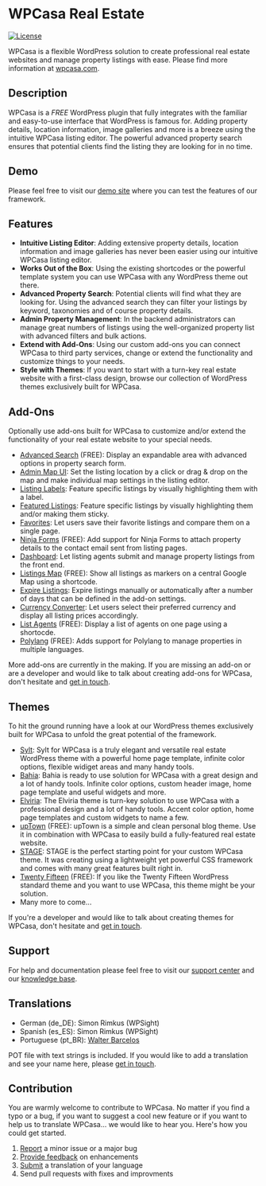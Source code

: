 # WPCasa Real Estate #
[![License](https://img.shields.io/badge/license-GPL%202.0%2B-lightgrey.svg?style=flat-square)](https://github.com/wpsight/wpcasa/blob/master/wpcasa/LICENSE)

WPCasa is a flexible WordPress solution to create professional real estate websites and manage property listings with ease. Please find more information at [wpcasa.com](https://wpcasa.com).

## Description
WPCasa is a *FREE* WordPress plugin that fully integrates with the familiar and easy-to-use interface that WordPress is famous for. Adding property details, location information, image galleries and more is a breeze using the intuitive WPCasa listing editor. The powerful advanced property search ensures that potential clients find the listing they are looking for in no time.

## Demo
Please feel free to visit our [demo site](http://demo.wpcasa.com/) where you can test the features of our framework.

## Features
* **Intuitive Listing Editor**: Adding extensive property details, location information and image galleries has never been easier using our intuitive WPCasa listing editor.
* **Works Out of the Box**: Using the existing shortcodes or the powerful template system you can use WPCasa with any WordPress theme out there.
* **Advanced Property Search**: Potential clients will find what they are looking for. Using the advanced search they can filter your listings by keyword, taxonomies and of course property details.
* **Admin Property Management**: In the backend administrators can manage great numbers of listings using the well-organized property list with advanced filters and bulk actions.
* **Extend with Add-Ons**: Using our custom add-ons you can connect WPCasa to third party services, change or extend the functionality and customize things to your needs.
* **Style with Themes**: If you want to start with a turn-key real estate website with a first-class design, browse our collection of WordPress themes exclusively built for WPCasa.

## Add-Ons
Optionally use add-ons built for WPCasa to customize and/or extend the functionality of your real estate website to your special needs.

* [Advanced Search](https://wpcasa.com/downloads/wpcasa-advanced-search/) (FREE): Display an expandable area with advanced options in property search form.
* [Admin Map UI](https://wpcasa.com/downloads/wpcasa-admin-map-ui/): Set the listing location by a click or drag & drop on the map and make individual map settings in the listing editor.
* [Listing Labels](https://wpcasa.com/downloads/wpcasa-listing-labels/): Feature specific listings by visually highlighting them with a label.
* [Featured Listings](https://wpcasa.com/downloads/wpcasa-featured-listings/): Feature specific listings by visually highlighting them and/or making them sticky.
* [Favorites](https://wpcasa.com/downloads/wpcasa-favorites/): Let users save their favorite listings and compare them on a single page.
* [Ninja Forms](https://wpcasa.com/downloads/wpcasa-ninja-forms/) (FREE): Add support for Ninja Forms to attach property details to the contact email sent from listing pages.
* [Dashboard](https://wpcasa.com/downloads/wpcasa-dashboard/): Let listing agents submit and manage property listings from the front end.
* [Listings Map](https://wpcasa.com/downloads/wpcasa-listings-map/) (FREE): Show all listings as markers on a central Google Map using a shortcode.
* [Expire Listings](https://wpcasa.com/downloads/wpcasa-expire-listings/): Expire listings manually or automatically after a number of days that can be defined in the add-on settings.
* [Currency Converter](https://wpcasa.com/downloads/wpcasa-currency-converter/): Let users select their preferred currency and display all listing prices accordingly.
* [List Agents](https://wpcasa.com/downloads/wpcasa-list-agents/) (FREE): Display a list of agents on one page using a shortocde.
* [Polylang](https://wpcasa.com/downloads/wpcasa-polylang/) (FREE): Adds support for Polylang to manage properties in multiple languages.

More add-ons are currently in the making. If you are missing an add-on or are a developer and would like to talk about creating add-ons for WPCasa, don't hesitate and [get in touch](https://wpcasa.com/contact).

## Themes
To hit the ground running have a look at our WordPress themes exclusively built for WPCasa to unfold the great potential of the framework.

* [Sylt](https://wpcasa.com/downloads/wpcasa-sylt/): Sylt for WPCasa is a truly elegant and versatile real estate WordPress theme with a powerful home page template, infinite color options, flexible widiget areas and many handy tools.
* [Bahia](https://wpcasa.com/downloads/wpcasa-bahia/): Bahia is ready to use solution for WPCasa with a great design and a lot of handy tools. Infinite color options, custom header image, home page template and useful widgets and more.
* [Elviria](https://wpcasa.com/downloads/wpcasa-elviria/): The Elviria theme is turn-key solution to use WPCasa with a professional design and a lot of handy tools. Accent color option, home page templates and custom widgets to name a few.
* [upTown](https://wpcasa.com/downloads/uptown/) (FREE): upTown is a simple and clean personal blog theme. Use it in combination with WPCasa to easily build a fully-featured real estate website.
* [STAGE](https://wpcasa.com/downloads/wpcasa-stage/): STAGE is the perfect starting point for your custom WPCasa theme. It was creating using a lightweight yet powerful CSS framework and comes with many great features built right in.
* [Twenty Fifteen](https://wpcasa.com/downloads/wpcasa-twentyfifteen/) (FREE): If you like the Twenty Fifteen WordPress standard theme and you want to use WPCasa, this theme might be your solution.
* Many more to come...

If you're a developer and would like to talk about creating themes for WPCasa, don't hesitate and [get in touch](https://wpcasa.com/contact).

## Support

For help and documentation please feel free to visit our [support center](https://wpcasa.com/support) and our [knowledge base](http://docs.wpsight.com/).

## Translations

* German (de_DE): Simon Rimkus (WPSight)
* Spanish (es_ES): Simon Rimkus (WPSight)
* Portuguese (pt_BR): [Walter Barcelos](http://walterbarcelos.com)

POT file with text strings is included. If you would like to add a translation and see your name here, please [get in touch](https://wpcasa.com/contact/).

## Contribution

You are warmly welcome to contribute to WPCasa. No matter if you find a typo or a bug, if you want to suggest a cool new feature or if you want to help us to translate WPCasa... we would like to hear you. Here's how you could get started.

1. [Report](https://github.com/wpsight/wpcasa/issues) a minor issue or a major bug
2. [Provide feedback](https://github.com/wpsight/wpcasa/issues?direction=desc&labels=Enhancement&page=1&sort=created&state=open) on enhancements
3. [Submit](https://wpcasa.com/contact) a translation of your language
4. Send pull requests with fixes and improvments